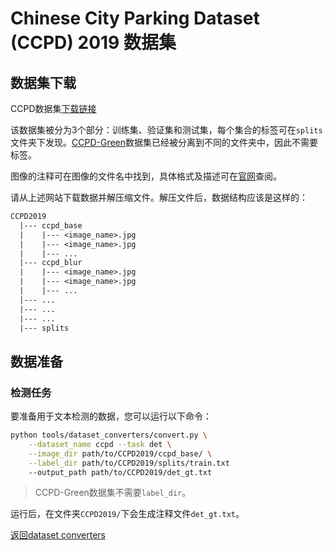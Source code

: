 # Chinese City Parking Dataset (CCPD) 2019 数据集

## 数据集下载

CCPD数据集[下载链接](https://github.com/detectRecog/CCPD)

该数据集被分为3个部分：训练集、验证集和测试集，每个集合的标签可在`splits`文件夹下发现。<ins>CCPD-Green</ins>数据集已经被分离到不同的文件夹中，因此不需要标签。

图像的注释可在图像的文件名中找到，具体格式及描述可在[官网](https://github.com/detectRecog/CCPD#dataset-annotations)查阅。

请从上述网站下载数据并解压缩文件。解压文件后，数据结构应该是这样的：

```txt
CCPD2019
  |--- ccpd_base
  |    |--- <image_name>.jpg
  |    |--- <image_name>.jpg
  |    |--- ...
  |--- ccpd_blur
  |    |--- <image_name>.jpg
  |    |--- <image_name>.jpg
  |    |--- ...
  |--- ...
  |--- ...
  |--- ...
  |--- splits
```

## 数据准备

### 检测任务

要准备用于文本检测的数据，您可以运行以下命令：

```bash
python tools/dataset_converters/convert.py \
    --dataset_name ccpd --task det \
    --image_dir path/to/CCPD2019/ccpd_base/ \
    --label_dir path/to/CCPD2019/splits/train.txt
    --output_path path/to/CCPD2019/det_gt.txt
```

> CCPD-Green数据集不需要`label_dir`。

运行后，在文件夹`CCPD2019/`下会生成注释文件`det_gt.txt`。


[返回dataset converters](converters.md)
